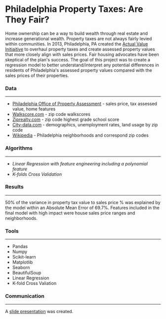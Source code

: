 # Philadelphia Property Taxes: Are They Fair?

Home ownership can be a way to build wealth through real estate and increase generational wealth. Property taxes are not always fairly levied within communities. In 2013, Philadelphia, PA created the [Actual Value Initiaitive](https://www.pewtrusts.org/~/media/assets/2015/09/philadelphia-avi-update-brief.pdf) to overhaul property taxes and create assessed property values that more closely align with sales prices. Fair housing advocates have been skeptical of the plan's success. The goal of this project was to create a regression model to better understand/interpret any potential differences in residents of Philadelphia's assessed property values compared with the sales prices of their properties. 

### Data
---
* [Philadelphia Office of Property Assessment](https://www.opendataphilly.org/dataset/opa-property-assessments/resource/ca89fcd7-9fa4-4b9b-983d-e48e56eca17f?inner_span=True) - sales price, tax assessed value, home features
* [Walkscore.com](https://www.walkscore.com/) - zip code walkscores
* [Ziprealty.com](https://www.ziprealty.com/) - zip code highest grade school score
* [City-data.com](https://www.city-data.com/zipmaps/Philadelphia-Pennsylvania.html) - demographics, unemployment rates, land usage by zip code
* [Wikipedia](https://en.wikipedia.org/wiki/Wiki) - Philadelphia neighborhoods and correspond zip codes

### Algorithms
---
* _Linear Regression with feature engineering including a polynomial feature_
* _K-folds Cross Validation_

### Results
---
50% of the variance in property tax value to sales price % was explained by the model within an Absolute Mean Error of 69.7%.
Features included in the final model with high impact were house sales price ranges and neighborhoods. 

### Tools
---
* Pandas
* Numpy
* Scikit-learn
* Matplotlib
* Seaborn
* BeautifulSoup
* Linear Regression
* K-fold Cross Valiation

### Communication
---
A [slide presentation](https://github.com/angarney/Regression_project/blob/main/philly_property_taxes_051421.pdf) was created.
